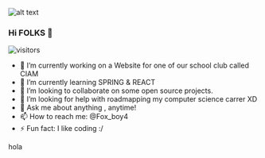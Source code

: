![alt text](https://91b6be3bd2294a24b7b5-da4c182123f5956a3d22aa43eb816232.ssl.cf1.rackcdn.com/contentItem-6837808-55847811-plyog6m0norln-or.png)


### Hi FOLKS 👋
![visitors](https://visitor-badge.laobi.icu/badge?page_id=AmineArif1)

- 🔭 I’m currently working on a Website for one of our school club called CIAM 
- 🌱 I’m currently learning SPRING & REACT
- 👯 I’m looking to collaborate on some open source projects. 
- 🤔 I’m looking for help with roadmapping my computer science carrer XD
- 💬 Ask me about anything , anytime!
- 📫 How to reach me: @Fox_boy4
- ⚡ Fun fact: I like coding :/


hola

